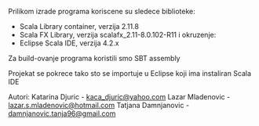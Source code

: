 Prilikom izrade programa koriscene su sledece biblioteke:
- Scala Library container, verzija 2.11.8
- Scala FX Library, verzija scalafx_2.11-8.0.102-R11
i okruzenje:
- Eclipse Scala IDE, verzija 4.2.x

Za build-ovanje programa koristili smo SBT assembly

Projekat se pokrece tako sto se importuje u Eclipse koji ima instaliran Scala IDE

Autori:
Katarina Djuric - kaca_djuric@yahoo.com
Lazar Mladenovic - lazar.s.mladenovic@hotmail.com
Tatjana Damnjanovic - damnjanovic.tanja96@gmail.com
